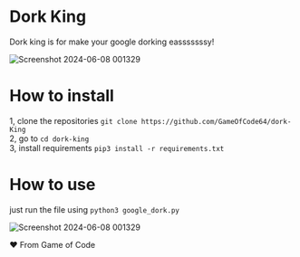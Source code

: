 # Dork King

Dork king is for make your google dorking easssssssy! 

![Screenshot 2024-06-08 001329](https://github.com/GameOfCode64/dork-King/assets/131631135/f327a68c-34ec-49af-9cc9-0cedeef6db96)

# How to install

1, clone the repositories `git clone https://github.com/GameOfCode64/dork-King`
<br />
2, go to `cd dork-king`
<br />
3, install requirements `pip3 install -r requirements.txt`

# How to use
just run the file using
`python3 google_dork.py`

![Screenshot 2024-06-08 001329](https://github.com/GameOfCode64/dork-King/assets/131631135/f327a68c-34ec-49af-9cc9-0cedeef6db96)

❤️ From Game of Code
